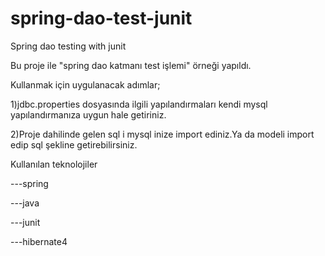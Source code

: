 # spring-dao-test-junit
Spring dao testing with junit


Bu proje ile "spring dao katmanı test işlemi" örneği yapıldı.

Kullanmak için uygulanacak adımlar;

1)jdbc.properties dosyasında ilgili yapılandırmaları kendi mysql yapılandırmanıza uygun hale getiriniz.

2)Proje dahilinde gelen sql i mysql inize import ediniz.Ya da modeli import edip sql şekline getirebilirsiniz.

Kullanılan teknolojiler

 ---spring 

 ---java

 ---junit

 ---hibernate4

